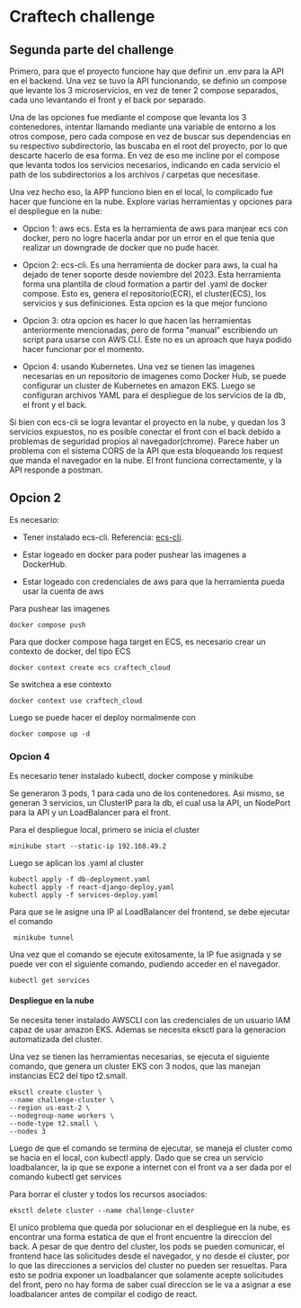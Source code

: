 # Craftech challenge

## Segunda parte del challenge

Primero, para que el proyecto funcione hay que definir un .env para la API en el backend. Una vez se tuvo la API funcionando, se definio un compose que levante los 3 microservicios, en vez de tener 2 compose separados, cada uno levantando el front y el back por separado.

Una de las opciones fue mediante el compose que levanta los 3 contenedores, intentar llamando mediante una variable de entorno a los otros compose, pero cada compose en vez de buscar sus dependencias en su respectivo subdirectorio, las buscaba en el root del proyecto, por lo que descarte hacerlo de esa forma. En vez de eso me incline por el compose que levanta todos los servicios necesarios, indicando en cada servicio el path de los subdirectorios a los archivos / carpetas que necesitase.

Una vez hecho eso, la APP funciono bien en el local, lo complicado fue hacer que funcione en la nube. Explore varias herramientas y opciones para el despliegue en la nube:

- Opcion 1: aws ecs. Esta es la herramienta de aws para manjear ecs con docker, pero no logre hacerla andar por un error en el que tenia que realizar un downgrade de docker que no pude hacer.

- Opcion 2: ecs-cli. Es una herramienta de docker para aws, la cual ha dejado de tener soporte desde noviembre del 2023. Esta herramienta forma una plantilla de cloud formation a partir del .yaml de docker compose. Esto es, genera el repositorio(ECR), el cluster(ECS), los servicios y sus definiciones. Esta opcion es la que mejor funciono

- Opcion 3: otra opcion es hacer lo que hacen las herramientas anteriormente mencionadas, pero de forma "manual" escribiendo un script para usarse con AWS CLI. Este no es un aproach que haya podido hacer funcionar por el momento.

- Opcion 4: usando Kubernetes. Una vez se tienen las imagenes necesarias en un repositorio de imagenes como Docker Hub, se puede configurar un cluster de Kubernetes en amazon EKS. Luego se configuran archivos YAML para el despliegue de los servicios de la db, el front y el back.

Si bien con ecs-cli se logra levantar el proyecto en la nube, y quedan los 3 servicios expuestos, no es posible conectar el front con el back debido a problemas de seguridad propios al navegador(chrome). Parece haber un problema con el sistema CORS de la API que esta bloqueando los request que manda el navegador en la nube. El front funciona correctamente, y la API responde a postman.

## Opcion 2

Es necesario: 

- Tener instalado ecs-cli. Referencia: [ecs-cli](https://www.docker.com/blog/docker-compose-from-local-to-amazon-ecs/). 
  
- Estar logeado en docker para poder pushear las imagenes a DockerHub. 

- Estar logeado con credenciales de aws para que la herramienta pueda usar la cuenta de aws

Para pushear las imagenes

` docker compose push `

Para que docker compose haga target en ECS, es necesario crear un contexto de docker, del tipo ECS

` docker context create ecs craftech_cloud `

Se switchea a ese contexto 

` docker context use craftech_cloud `

Luego se puede hacer el deploy normalmente con

` docker compose up -d `

### Opcion 4

Es necesario tener instalado kubectl, docker compose y minikube

Se generaron 3 pods, 1 para cada uno de los contenedores. Asi mismo, se generan 3 servicios, un ClusterIP para la db, el cual usa la API, un NodePort para la API y un LoadBalancer para el front.

Para el despliegue local, primero se inicia el cluster

` minikube start --static-ip 192.168.49.2 `


Luego se aplican los .yaml al cluster

```
kubectl apply -f db-deployment.yaml
kubectl apply -f react-django-deploy.yaml
kubectl apply -f services-deploy.yaml
```

Para que se le asigne una IP al LoadBalancer del frontend, se debe ejecutar el comando

` minikube tunnel`

Una vez que el comando se ejecute exitosamente, la IP fue asignada y se puede ver con el siguiente comando, pudiendo acceder en el navegador.

` kubectl get services `

#### Despliegue en la nube

Se necesita tener instalado AWSCLI con las credenciales de un usuario IAM capaz de usar amazon EKS. Ademas se necesita eksctl para la generacion automatizada del cluster.

Una vez se tienen las herramientas necesarias, se ejecuta el siguiente comando, que genera un cluster EKS con 3 nodos, que las manejan instancias EC2 del tipo t2.small.

```
eksctl create cluster \                  
--name challenge-cluster \
--region us-east-2 \
--nodegroup-name workers \
--node-type t2.small \
--nodes 3
```

Luego de que el comando se termina de ejecutar, se maneja el cluster como se hacia en el local, con kubectl apply. Dado que se crea un servicio loadbalancer, la ip que se expone a internet con el front va a ser dada por el comando kubectl get services

Para borrar el cluster y todos los recursos asociados:

`eksctl delete cluster --name challenge-cluster`

El unico problema que queda por solucionar en el despliegue en la nube, es encontrar una forma estatica de que el front encuentre la direccion del back. A pesar de que dentro del cluster, los pods se pueden comunicar, el frontend hace las solicitudes desde el navegador, y no desde el cluster, por lo que las direcciones a servicios del cluster no pueden ser resueltas. Para esto se podria exponer un loadbalancer que solamente acepte solicitudes del front, pero no hay forma de saber cual direccion se le va a asignar a ese loadbalancer antes de compilar el codigo de react.






